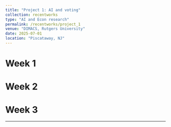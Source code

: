 ```yaml
---
title: "Project 1: AI and voting"
collection: recentworks
type: "AI and Econ research"
permalink: /recentworks/project_1
venue: "DIMACS, Rutgers University"
date: 2025-07-01
location: "Piscataway, NJ"
---
```


<!--
This is a description of a teaching experience. You can use markdown like any other post.
-->

Week 1
======

Week 2
======

Week 3
======

---

